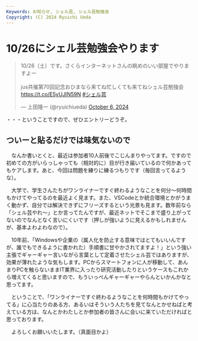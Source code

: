 ```yaml
---
Keywords: お知らせ, シェル芸, シェル芸勉強会
Copyright: (C) 2024 Ryuichi Ueda
---
```


# 10/26にシェル芸勉強会やります

<blockquote class="twitter-tweet"><p lang="ja" dir="ltr">10/26（土）です。さくらインターネットさんの眺めのいい部屋でやりますよー<br><br>jus共催第70回記念おひまなら来てね忙しくても来てねシェル芸勉強会 <a href="https://t.co/E5yUJIN59N">https://t.co/E5yUJIN59N</a> <a href="https://twitter.com/hashtag/%E3%82%B7%E3%82%A7%E3%83%AB%E8%8A%B8?src=hash&amp;ref_src=twsrc%5Etfw">#シェル芸</a></p>&mdash; 上田隆一 (@ryuichiueda) <a href="https://twitter.com/ryuichiueda/status/1842796642233462954?ref_src=twsrc%5Etfw">October 6, 2024</a></blockquote> <script async src="https://platform.twitter.com/widgets.js" charset="utf-8"></script>

・・・ということですので、ぜひエントリーどうぞ。


## ついーと貼るだけでは味気ないので

　なんか書いとくと、最近は参加者10人前後でこじんまりやってます。ですので初めての方がいらっしゃっても（相対的に）目が行き届いているので何かあってもケアします。あと、今回は問題を練りに練るつもりです（毎回言ってるような）。


　大学で、学生さんたちがワンライナーですぐ終わるようなことを何分〜何時間もかけてやってるのを最近よく見ます。また、VSCodeとか統合環境とかがうまく動かず、自分では解決できずにフリーズするという光景も見ます。数年前なら「シェル芸やれ〜」とか言ってたんですが、最近ネットでそこまで盛り上がってないのでなんとなく言いにくいです（押しが強いように見えるかもしれませんが、基本よわよわなので）。

　10年前、「Windowsや企業の（属人化を防止する意味ではとてもいいんですが、誰でもできるように書かれた）手順書に甘やかされてますよ！」という強い主張でギャーギャー言いながら言葉として定着させたシェル芸ではありますが、効果が薄れたような気もします。PCからスマートフォンに人が移動して、あんまりPCを触らないままIT業界に入ったり研究活動したりというケースもこれから増えてくると思いますので、もういっぺんギャーギャーやらんといかんかなと思ってます。

　ということで、「ワンライナーですぐ終わるようなことを何時間もかけてやってる」に心当たりのある方、あるいはそういう人たちを見てなんとかせねばと考えている方は、なんとかわたしとか参加者の皆さんに会いに来ていただければと思っております。


　よろしくお願いいたします。（真面目かよ）
